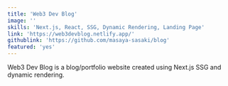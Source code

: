 ```yaml
---
title: 'Web3 Dev Blog'
image: ''
skills: 'Next.js, React, SSG, Dynamic Rendering, Landing Page'
link: 'https://web3devblog.netlify.app/'
githublink: 'https://github.com/masaya-sasaki/blog'
featured: 'yes'
---
```


Web3 Dev Blog is a blog/portfolio website created using Next.js SSG and dynamic rendering. 